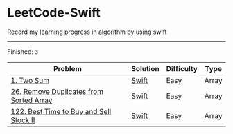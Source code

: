 # LeetCode-Swift

Record my learning progress in algorithm by using swift

***

Finished: `3 `

| Problem                                                      | Solution                                                     | Difficulty | Type  |
| ------------------------------------------------------------ | ------------------------------------------------------------ | ---------- | ----- |
| [1. Two Sum](https://leetcode-cn.com/problems/two-sum/)      | [Swift](https://github.com/sSAidenSs/LeetCode-Swift/blob/master/Solutions/1.Two_Sum.swift) | Easy       | Array |
| [26. Remove Duplicates from Sorted Array](https://leetcode-cn.com/problems/remove-duplicates-from-sorted-array/) | [Swift](https://github.com/sSAidenSs/LeetCode-Swift/blob/master/Solutions/26.Remove_Duplicates_from_Sorted_Array.swift) | Easy       | Array |
| [122. Best Time to Buy and Sell Stock II](https://leetcode-cn.com/problems/best-time-to-buy-and-sell-stock-ii/) | [Swift](https://github.com/sSAidenSs/LeetCode-Swift/blob/master/Solutions/122.Best_Time_to_Buy_and_Sell_Stock_II.swift) | Easy       | Array |

